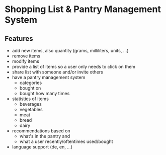 # Shopping List & Pantry Management System

## Features

* add new items, also quantity (grams, milliliters, units, ...)
* remove items
* modify items
* provide a list of items so a user only needs to click on them
* share list with someone and/or invite others
* have a pantry management system
  * categories
  * bought on
  * bought how many times
* statistics of items
  * beverages
  * vegetables
  * meat
  * bread
  * dairy
* recommendations based on
  * what's in the pantry and
  * what a user recently/oftentimes used/bought
* language support (de, en, ...)
